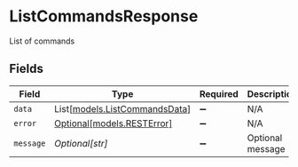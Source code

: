 # ListCommandsResponse

List of commands


## Fields

| Field                                                          | Type                                                           | Required                                                       | Description                                                    |
| -------------------------------------------------------------- | -------------------------------------------------------------- | -------------------------------------------------------------- | -------------------------------------------------------------- |
| `data`                                                         | List[[models.ListCommandsData](../models/listcommandsdata.md)] | :heavy_minus_sign:                                             | N/A                                                            |
| `error`                                                        | [Optional[models.RESTError]](../models/resterror.md)           | :heavy_minus_sign:                                             | N/A                                                            |
| `message`                                                      | *Optional[str]*                                                | :heavy_minus_sign:                                             | Optional message                                               |